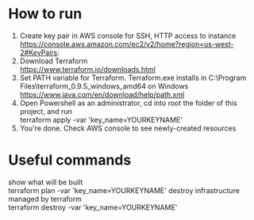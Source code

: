 # How to run
1. Create key pair in AWS console for SSH, HTTP access to instance <br />
	https://console.aws.amazon.com/ec2/v2/home?region=us-west-2#KeyPairs:
2. Download Terraform <br />
	https://www.terraform.io/downloads.html
3. Set PATH variable for Terraform. Terraform.exe installs in C:\Program Files\terraform_0.9.5_windows_amd64 on Windows <br />
	https://www.java.com/en/download/help/path.xml
4. Open Powershell as an administrator, cd into root the folder of this project, and run <br />
	terraform apply -var 'key_name=YOURKEYNAME'
5. You're done. Check AWS console to see newly-created resources

# Useful commands
show what will be built <br />
terraform plan -var 'key_name=YOURKEYNAME'
destroy infrastructure managed by terraform <br />
terraform destroy -var 'key_name=YOURKEYNAME'